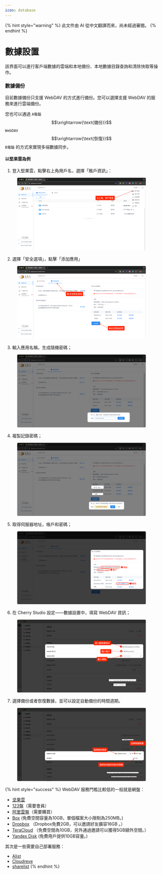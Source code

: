 ```yaml
---
icon: database
---
```


{% hint style="warning" %}
此文件由 AI 從中文翻譯而來，尚未經過審閱。
{% endhint %}

# 數據設置

該界面可以進行客戶端數據的雲端和本地備份、本地數據目錄查詢和清除快取等操作。

### 數據備份

目前數據備份只支援 WebDAV 的方式進行備份。您可以選擇支援 WebDAV 的服務來進行雲端備份。

您也可以通過 `A電腦` $$\xrightarrow{\text{備份}}$$ `WebDAV` $$\xrightarrow{\text{恢復}}$$ `B電腦` 的方式來實現多端數據同步。

#### 以堅果雲為例

1. 登入堅果雲，點擊右上角用戶名，選擇「賬戶資訊」：

<figure><img src="../../../.gitbook/assets/image (39).png" alt=""><figcaption></figcaption></figure>

2. 選擇「安全選項」，點擊「添加應用」

<figure><img src="../../../.gitbook/assets/image (40).png" alt=""><figcaption></figcaption></figure>

3. 輸入應用名稱，生成隨機密碼；

<figure><img src="../../../.gitbook/assets/image (41).png" alt=""><figcaption></figcaption></figure>

4. 複製記錄密碼；

<figure><img src="../../../.gitbook/assets/image (42).png" alt=""><figcaption></figcaption></figure>

5. 取得伺服器地址，帳戶和密碼；

<figure><img src="../../../.gitbook/assets/image (43).png" alt=""><figcaption></figcaption></figure>

6. 在 Cherry Studio 設定——數據設置中，填寫 WebDAV 資訊；

<figure><img src="../../../.gitbook/assets/image (48).png" alt=""><figcaption></figcaption></figure>

7. 選擇備份或者恢復數據，並可以設定自動備份的時間週期。

<figure><img src="../../../.gitbook/assets/image (47).png" alt=""><figcaption></figcaption></figure>

{% hint style="success" %}
WebDAV 服務門檻比較低的一般就是網盤：

* [坚果雲](https://www.jianguoyun.com/)
* [123盤](https://www.123pan.com/)（需要會員）
* [阿里雲盤](https://www.alipan.com/)（需要購買）
* [Box](https://www.box.com/) (免費空間容量為10GB，單個檔案大小限制為250MB。)
* [Dropbox](https://www.dropbox.com/) （Dropbox免費2GB，可以邀請好友擴容16GB 。）
* [TeraCloud](https://teracloud.jp/en/) （免費空間為10GB，另外通過邀請可以獲得5GB額外空間。）
* [Yandex Disk](https://disk.yandex.com/) (免費用戶提供10GB容量。)

其次是一些需要自己部署服務：

* [Alist](https://alist.nn.ci/zh/)
* [Cloudreve](https://cloudreve.org/)
* [sharelist](https://github.com/reruin/sharelist)
{% endhint %}
